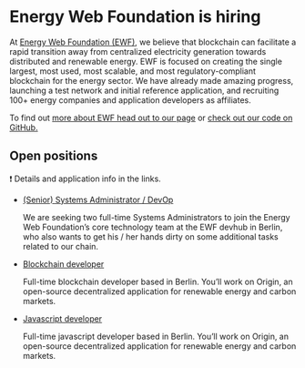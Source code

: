# Energy Web Foundation is hiring

At [Energy Web Foundation (EWF)](https://energyweb.org/), we believe that blockchain can facilitate a rapid transition away from centralized electricity generation towards distributed and renewable energy. EWF is focused on creating the single largest, most used, most scalable, and most regulatory-compliant blockchain for the energy sector. We have already made amazing progress, launching a test network and initial reference application, and recruiting 100+ energy companies and application developers as affiliates.

To find out [more about EWF head out to our page](https://energyweb.org/) or [check out our code on GitHub.](https://github.com/energywebfoundation)

## Open positions
:exclamation: Details and application info in the links.

- [(Senior) Systems Administrator / DevOp](https://github.com/energywebfoundation/jobs/blob/master/SystemsAdministrator_DevOp_x2_full_time.md)

    We are seeking two full-time Systems Administrators to join the Energy Web Foundation’s core technology team at the EWF devhub in Berlin, who also wants to get his / her hands dirty on some additional tasks related to our chain.

- [Blockchain developer](https://github.com/energywebfoundation/jobs/blob/master/BlockchainDeveloper_full_time.md)
  
  Full-time blockchain developer based in Berlin. You’ll work on Origin, an open-source decentralized application for renewable energy and carbon markets.

- [Javascript developer](https://github.com/energywebfoundation/jobs/blob/master/JavascriptDeveloper_full_time.md)

  Full-time javascript developer based in Berlin. You’ll work on Origin, an open-source decentralized application for renewable energy and carbon markets.
